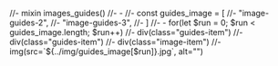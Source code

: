//- mixin images_guides() 
//-     - 
//- 				const guides_image = [
//- 						"image-guides-2",
//- 						"image-guides-3",
//- 				]
//- 		- for(let $run = 0; $run < guides_image.length; $run++)
//- 				div(class="guides-item")
//- 						div(class="guides-item")
//- 								div(class="image-item")
//- 										img(src=`${../img/guides_image[$run]}.jpg`, alt="")